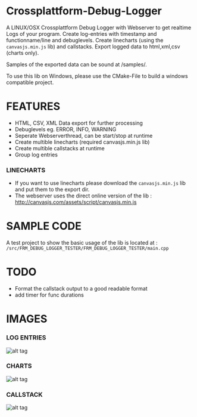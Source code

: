 # Crossplattform-Debug-Logger

A LINUX/OSX Crossplattform Debug Logger with Webserver to get realtime Logs of your program.
Create log-entries with timestamp and functionname/line and debuglevels.
Create linecharts (using the `canvasjs.min.js` lib) and callstacks.
Export logged data to html,xml,csv (charts only).

Samples of the exported data can be sound at /samples/.

To use this lib on Windows, please use the CMake-File to build a windows compatible project.

# FEATURES
* HTML, CSV, XML Data export for further processing
* Debuglevels eg. ERROR, INFO, WARNING
* Seperate Webserverthread, can be start/stop at runtime
* Create multible linecharts (required canvasjs.min.js lib)
* Create multible callstacks at runtime
* Group log entries

### LINECHARTS
* If you want to use linecharts please download the `canvasjs.min.js` lib and put them to the export dir.
* The webserver uses the direct online version of the lib : http://canvasjs.com/assets/script/canvasjs.min.js

# SAMPLE CODE
A test project to show the basic usage of the lib is located at : `/src/FRM_DEBUG_LOGGER_TESTER/FRM_DEBUG_LOGGER_TESTER/main.cpp`

# TODO 
* Format the callstack output to a good readable format
* add timer for func durations

# IMAGES
### LOG ENTRIES
![alt tag](https://raw.githubusercontent.com/RBEGamer/Debug-Logger/master/images/startup_section.png)
### CHARTS
![alt tag](https://raw.githubusercontent.com/RBEGamer/Debug-Logger/master/images/line_chart.png)
### CALLSTACK
![alt tag](https://raw.githubusercontent.com/RBEGamer/Debug-Logger/master/images/callstack.png)
